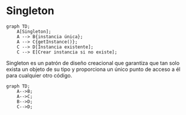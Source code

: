 # Singleton
```mermaid
graph TD;
    A[Singleton];
    A --> B{instancia única};
    A --> C{getInstance()};
    C --> D[Instancia existente];
    C --> E[Crear instancia si no existe];
```

Singleton es un patrón de diseño creacional que garantiza que tan solo exista un objeto de su tipo y proporciona un único punto de acceso a él para cualquier otro código.
```mermaid
graph TD;
    A-->B;
    A-->C;
    B-->D;
    C-->D;
```
